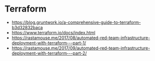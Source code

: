 # Terraform

* https://blog.gruntwork.io/a-comprehensive-guide-to-terraform-b3d32832baca
* https://www.terraform.io/docs/index.html
* https://rastamouse.me/2017/08/automated-red-team-infrastructure-deployment-with-terraform---part-1/
* https://rastamouse.me/2017/09/automated-red-team-infrastructure-deployment-with-terraform---part-2/ 
